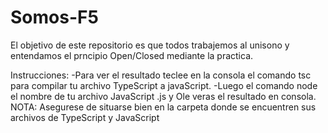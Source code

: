 # Somos-F5
El objetivo de este repositorio es que todos trabajemos al unisono y entendamos el prncipio Open/Closed mediante la practica.

Instrucciones:
-Para ver el resultado teclee en la consola el comando tsc para compilar tu archivo TypeScript a javaScript.
-Luego el comando node el nombre de tu archivo JavaScript .js y Ole veras el resultado en consola.
NOTA: Asegurese de situarse bien en la carpeta donde se encuentren sus archivos de TypeScript y JavaScript